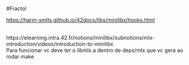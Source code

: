 #Fractol

https://harm-smits.github.io/42docs/libs/minilibx/hooks.html


<br/>
https://elearning.intra.42.fr/notions/minilibx/subnotions/mlx-introduction/videos/introduction-to-minilibx


<br/>
Para funcionar vc deve ter o libmlx.a dentro de deps/mlx que vc gera ao rodar make